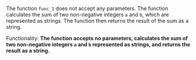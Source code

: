 The function `func_1` does not accept any parameters. The function calculates the sum of two non-negative integers `a` and `b`, which are represented as strings. The function then returns the result of the sum as a string.

Functionality: **The function accepts no parameters, calculates the sum of two non-negative integers `a` and `b` represented as strings, and returns the result as a string.**